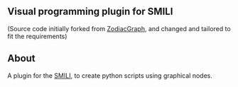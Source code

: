 ## Visual programming plugin for SMILI

(Source code initially forked from [ZodiacGraph](https://github.com/clemenssielaff/ZodiacGraph), and changed and tailored to fit the requirements)

## About
A plugin for the [SMILI](http://smili-project.sourceforge.net/), to create python scripts using graphical nodes.
